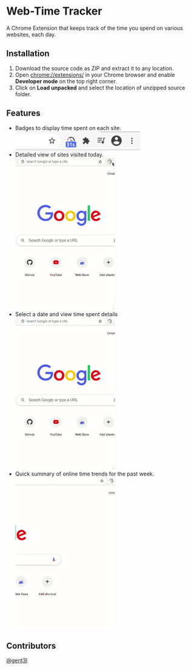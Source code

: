# Web-Time Tracker 

A Chrome Extension that keeps track of the time you spend on various websites, each day.

## Installation
1. Download the source code as ZIP and extract it to any location.
2. Open [chrome://extensions/](chrome://extensions/) in your Chrome browser and enable **Developer mode** on the top right corner.
3. Click on **Load unpacked** and select the location of unzipped source folder.

## Features 
* Badges to display time spent on each site. <br> <img src="images/Badge.gif" height="50">
* Detailed view of sites visited today. <br> <img src= "images/Today.gif" height = "400">
* Select a date and view time spent details <br> <img src = "images/DatePick.gif" height = "400">
* Quick summary of online time trends for the past week.  <br> <img src = "images/Week.gif" height = "400">

## Contributors
[@gent3l](https://github.com/gent3l)


